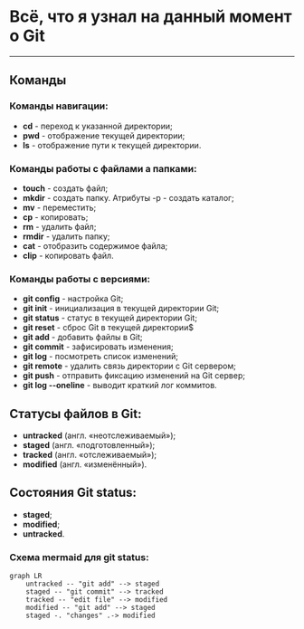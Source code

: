 # Всё, что я узнал на данный момент о Git
---
## Команды

### Команды навигации:
- **cd** - переход к указанной директории;
- **pwd** - отображение текущей директории;
- **ls** - отображение пути к текущей директории.

### Команды работы с файлами а папками:
- **touch** - создать файл;
- **mkdir** - создать папку. Атрибуты -p - создать каталог;
- **mv** - переместить;
- **cp** - копировать;
- **rm** - удалить файл;
- **rmdir** - удалить папку;
- **cat** - отобразить содержимое файла;
- **clip** - копировать файл.

### Команды работы с версиями:
- **git config** - настройка Git;
- **git init** - инициализация в текущей директории Git;
- **git status** - статус в текущей директории Git;
- **git reset** - сброс Git в текущей директории$
- **git add** - добавить файлы в Git;
- **git commit** - зафисировать изменения;
- **git log** - посмотреть список изменений;
- **git remote** - удалить связь директории с Git сервером;
- **git push** - отправить фиксацию изменений на Git сервер;
- **git log --oneline** - выводит краткий лог коммитов.

## Статусы файлов в Git:
- **untracked** (англ. «неотслеживаемый»);
- **staged** (англ. «подготовленный»);
- **tracked** (англ. «отслеживаемый»);
- **modified** (англ. «изменённый»).

## Состояния Git status:
- **staged**;
- **modified**;
- **untracked**.

### Схема mermaid для git status:
```mermaid
graph LR
    untracked -- "git add" --> staged
    staged -- "git commit" --> tracked
    tracked -- "edit file" --> modified
    modified -- "git add" --> staged
    staged -. "changes" .-> modified
```